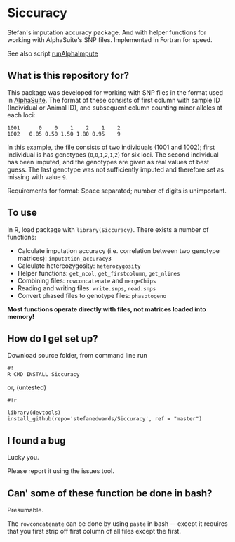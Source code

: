 # Siccuracy #

Stefan's imputation accuracy package. And with helper functions for working with AlphaSuite's SNP files.
Implemented in Fortran for speed.

See also script [runAlphaImpute](runAlphaImpute/)

## What is this repository for? ###

This package was developed for working with SNP files in the format used in [AlphaSuite](https://bitbucket.org/tutorials/markdowndemo). The format of these consists of first column with sample ID (Individual or Animal ID), and subsequent column counting minor alleles at each loci: 

```
1001      0    0    1    2    1    2
1002   0.05 0.50 1.50 1.80 0.95    9
```

In this example, the file consists of two individuals (1001 and 1002); first individual is has genotypes (`0`,`0`,`1`,`2`,`1`,`2`) for six loci. The second individual has been imputed, and the genotypes are given as real values of best guess. The last genotype was not sufficiently imputed and therefore set as missing with value ``9``.

Requirements for format: Space separated; number of digits is unimportant.

## To use ##

In R, load package with `library(Siccuracy)`. There exists a number of functions:

* Calculate imputation accuracy (i.e. correlation between two genotype matrices): `imputation_accuracy3`
* Calculate hetereozygosity: `heterozygosity`
* Helper functions: `get_ncol`, `get_firstcolumn`, `get_nlines`
* Combining files: `rowconcatenate` and `mergeChips`
* Reading and writing files: `write.snps`, `read.snps`
* Convert phased files to genotype files: `phasotogeno`

**Most functions operate directly with files, not matrices loaded into memory!**


## How do I get set up? ###


Download source folder, from command line run

```
#!
R CMD INSTALL Siccuracy
```

or, (untested)


```
#!r

library(devtools)
install_github(repo='stefanedwards/Siccuracy', ref = "master")
```

## I found a bug ##

Lucky you.

Please report it using the issues tool.

## Can' some of these function be done in bash?

Presumable.

The `rowconcatenate` can be done by using `paste` in bash -- except it requires that you first strip off
first column of all files except the first.
